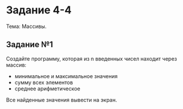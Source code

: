 # Задание 4-4

Тема: Массивы.

## Задание №1

Создайте программу, которая из n введенных чисел находит через массив:

* минимальное и максимальное значения
* сумму всех элементов
* среднее арифметическое

Все найденные значения вывести на экран.

